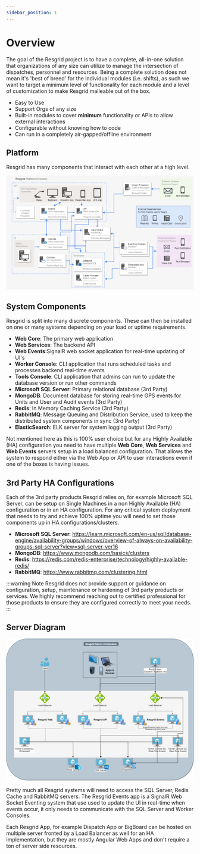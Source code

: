 ```yaml
---
sidebar_position: 1
---
```


# Overview

The goal of the Resgrid project is to have a complete, all-in-one solution that organizations of any size can utilize to manage the intersection of dispatches, personnel and resources. Being a complete solution does not mean it's 'best of breed' for the individual modules (i.e. shifts), as such we want to target a minimum level of functionality for each module and a level of customization to make Resgrid malleable out of the box.

- Easy to Use
- Support Orgs of any size
- Built-in modules to cover __minimum__ functionality or APIs to allow external interactions
- Configurable without knowing how to code
- Can run in a completely air-gapped/offline environment

## Platform

Resgrid has many components that interact with each other at a high level. 

<img src="/img/reference/ResgridPlatformOverview.png" alt="Resgrid Platform Overview" className="cover-image" />

## System Components

Resgrid is split into many discrete components. These can then be installed on one or many systems depending on your load or uptime requirements. 

- **Web Core**: The primary web application
- **Web Services**: The backend API
- **Web Events**:SignalR web socket application for real-time updating of UI's
- **Worker Console**: CLI application that runs scheduled tasks and processes backend real-time events
- **Tools Console**: CLI application that admins can run to update the database version or run other commands
- **Microsoft SQL Server**: Primary relational database (3rd Party)
- **MongoDB**: Document database for storing real-time GPS events for Units and User and Audit events (3rd Party)
- **Redis**: In Memory Caching Service (3rd Party)
- **RabbitMQ**: Message Queuing and Distribution Service, used to keep the distributed system components in sync (3rd Party)
- **ElasticSearch**: ELK server for system logging output (3rd Party)

Not mentioned here as this is 100% user choice but for any Highly Available (HA) configuration you need to have multiple __Web Core__, __Web Services__ and __Web Events__ servers setup in a load balanced configuration. That allows the system to respond either via the Web App or API to user interactions even if one of the boxes is having issues.

## 3rd Party HA Configurations

Each of the 3rd party products Resgrid relies on, for example Microsoft SQL Server, can be setup on Single Machines in a non Highly Available (HA) configuration or in an HA configuration. For any critical system deployment that needs to try and achieve 100% uptime you will need to set those components up in HA configurations/clusters.

- **Microsoft SQL Server**: https://learn.microsoft.com/en-us/sql/database-engine/availability-groups/windows/overview-of-always-on-availability-groups-sql-server?view=sql-server-ver16
- **MongoDB**: https://www.mongodb.com/basics/clusters
- **Redis**: https://redis.com/redis-enterprise/technology/highly-available-redis/
- **RabbitMQ**: https://www.rabbitmq.com/clustering.html

:::warning Note
Resgrid does not provide support or guidance on configuration, setup, maintenance or hardening of 3rd party products or services. We highly recommend reaching out to certified professional for those products to ensure they are configured correctly to meet your needs.
:::

## Server Diagram

<img src="/img/reference/ResgridServerDiagram.png" alt="Resgrid Server Diagram" className="cover-image" />

Pretty much all Resgrid systems will need to access the SQL Server, Redis Cache and RabbitMQ servers. The Resgrid Events app is a SignalR Web Socket Eventing system that use used to update the UI in real-time when events occur, it only needs to communicate with the SQL Server and Worker Consoles.

Each Resgrid App, for example Dispatch App or BigBoard can be hosted on multiple server fronted by a Load Balancer as well for an HA implementation, but they are mostly Angular Web Apps and don't require a ton of server side resources.